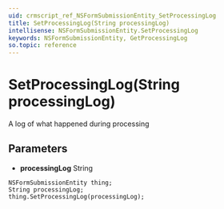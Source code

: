 ```yaml
---
uid: crmscript_ref_NSFormSubmissionEntity_SetProcessingLog
title: SetProcessingLog(String processingLog)
intellisense: NSFormSubmissionEntity.SetProcessingLog
keywords: NSFormSubmissionEntity, GetProcessingLog
so.topic: reference
---
```


# SetProcessingLog(String processingLog)

A log of what happened during processing

## Parameters

* **processingLog** String

```crmscript
NSFormSubmissionEntity thing;
String processingLog;
thing.SetProcessingLog(processingLog);
```

